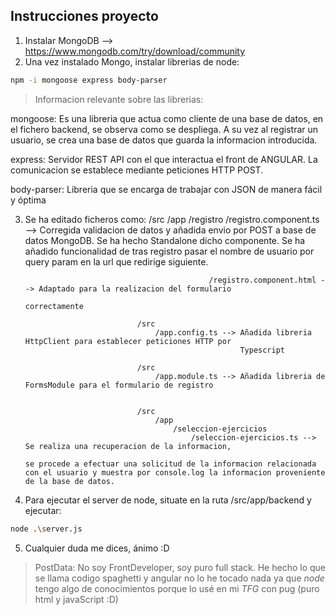 ## Instrucciones proyecto
1. Instalar MongoDB --> https://www.mongodb.com/try/download/community
2. Una vez instalado Mongo, instalar librerias de node: 

```sh
npm -i mongoose express body-parser
```

> Informacion relevante sobre las librerias:

mongoose:
            Es una libreria que actua como cliente de una base de datos, en el fichero backend, se observa como se despliega. A su vez al registrar un usuario, se crea una base de datos que guarda la informacion introducida.

express:
            Servidor REST API con el que interactua el front de ANGULAR. La comunicacion se establece mediante peticiones HTTP POST.

body-parser:
            Libreria que se encarga de trabajar con JSON de manera fácil y óptima


3. Se ha editado ficheros como:
                                /src
                                    /app
                                        /registro
                                                /registro.component.ts --> Corregida validacion de datos y añadida envio por 
                                                                           POST a base de datos MongoDB. Se ha hecho Standalone dicho componente.
                                                                           Se ha añadido funcionalidad de tras registro pasar el nombre de usuario por query param en la url que redirige siguiente.

                                                /registro.component.html --> Adaptado para la realizacion del formulario    
                                                                             correctamente
                                    
                                /src
                                    /app.config.ts --> Añadida libreria HttpClient para establecer peticiones HTTP por 
                                                       Typescript

                                /src
                                    /app.module.ts --> Añadida libreria de FormsModule para el formulario de registro


                                /src
                                    /app
                                        /seleccion-ejercicios
                                            /seleccion-ejercicios.ts --> Se realiza una recuperacion de la informacion, 
                                                                         se procede a efectuar una solicitud de la informacion relacionada con el usuario y muestra por console.log la informacion proveniente de la base de datos.


4. Para ejecutar el server de node, situate en la ruta /src/app/backend y ejecutar:

```sh
node .\server.js
```

5. Cualquier duda me dices, ánimo :D

> PostData: 
    No soy FrontDeveloper, soy puro full stack. He hecho lo que se llama codigo spaghetti y angular no lo he tocado nada ya que *node* tengo algo de conocimientos porque lo usé en mi *TFG* con pug (puro html y javaScript :D)